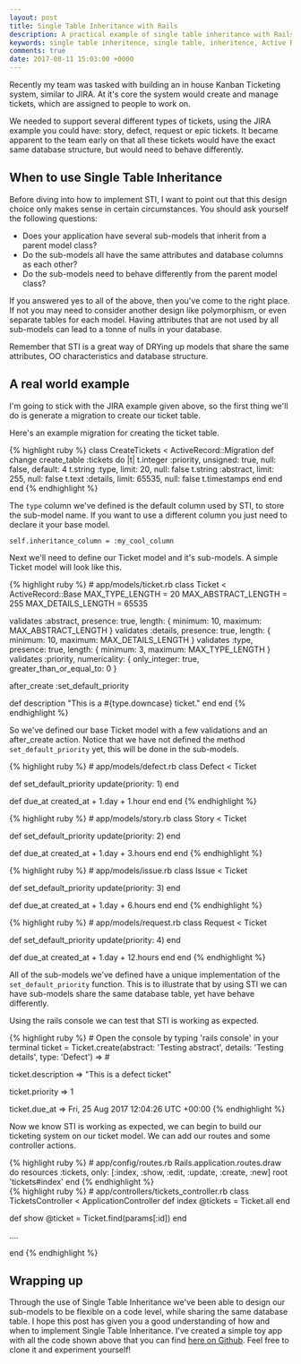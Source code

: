 ```yaml
---
layout: post
title: Single Table Inheritance with Rails
description: A practical example of single table inheritance with Rails.
keywords: single table inheritence, single table, inheritence, Active Record, Rails, rails, ruby, Ruby, MySQL, Database, tickets, JIRA, ticketing system, kanban
comments: true
date: 2017-08-11 15:03:00 +0000
---
```


Recently my team was tasked with building an in house Kanban Ticketing system, similar to JIRA.
At it's core the system would create and manage tickets, which are assigned to people to work on.

We needed to support several different types of tickets, using the JIRA example you could have: story, defect, request or epic tickets.
It became apparent to the team early on that all these tickets would have the exact same database structure, but would need to behave differently.

## When to use Single Table Inheritance
Before diving into how to implement STI, I want to point out that this design choice only makes sense in certain circumstances.
You should ask yourself the following questions: 
* Does your application have several sub-models that inherit from a parent model class?
* Do the sub-models all have the same attributes and database columns as each other?
* Do the sub-models need to behave differently from the parent model class?
 
If you answered yes to all of the above, then you've come to the right place. 
If not you may need to consider another design like polymorphism, or even separate tables for each model.
Having attributes that are not used by all sub-models can lead to a tonne of nulls in your database.
 
Remember that STI is a great way of DRYing up models that share the same attributes, OO characteristics and database structure. 

## A real world example 

I'm going to stick with the JIRA example given above, so the first thing we'll do is generate a migration to create our ticket table. 

Here's an example migration for creating the ticket table.

<div class = "block-code-expanded">
{% highlight ruby %}
class CreateTickets < ActiveRecord::Migration
  def change
    create_table :tickets do |t|
      t.integer :priority, unsigned: true, null: false, default: 4
      t.string :type, limit: 20, null: false
      t.string :abstract, limit: 255, null: false
      t.text :details, limit: 65535, null: false
      t.timestamps
    end
  end
end
{% endhighlight %}
</div>

The `type` column we've defined is the default column used by STI, to store the sub-model name.
If you want to use a different column you just need to declare it your base model. 

`self.inheritance_column = :my_cool_column`

Next we'll need to define our Ticket model and it's sub-models. 
A simple Ticket model will look like this.

<div class = "block-code-expanded">
{% highlight ruby %}
# app/models/ticket.rb
class Ticket < ActiveRecord::Base
  MAX_TYPE_LENGTH = 20
  MAX_ABSTRACT_LENGTH = 255
  MAX_DETAILS_LENGTH = 65535
  
  validates :abstract, presence: true, length: { minimum: 10, maximum: MAX_ABSTRACT_LENGTH }
  validates :details, presence: true, length: { minimum: 10, maximum: MAX_DETAILS_LENGTH }
  validates :type, presence: true, length: { minimum: 3, maximum: MAX_TYPE_LENGTH }
  validates :priority, numericality: { only_integer: true, greater_than_or_equal_to: 0 }
  
  after_create :set_default_priority
  
  def description
    "This is a #{type.downcase} ticket."
  end
end
{% endhighlight %}
</div>

So we've defined our base Ticket model with a few validations and an after_create action.
Notice that we have not defined the method `set_default_priority` yet, this will be done in the sub-models. 

<div class = "block-code-expanded">
{% highlight ruby %}
# app/models/defect.rb
class Defect < Ticket

  def set_default_priority
    update(priority: 1)
  end
  
  def due_at
    created_at + 1.day + 1.hour
  end
end
{% endhighlight %}
</div>

<div class = "block-code-expanded">
{% highlight ruby %}
# app/models/story.rb
class Story < Ticket

  def set_default_priority
    update(priority: 2)
  end
  
  def due_at
    created_at + 1.day + 3.hours
  end
end
{% endhighlight %}
</div>

<div class = "block-code-expanded">
{% highlight ruby %}
# app/models/issue.rb
class Issue < Ticket
  
  def set_default_priority
    update(priority: 3)
  end
  
  def due_at
    created_at + 1.day + 6.hours
  end
end
{% endhighlight %}
</div>

<div class = "block-code-expanded">
{% highlight ruby %}
# app/models/request.rb
class Request < Ticket

  def set_default_priority
    update(priority: 4)
  end
  
  def due_at
    created_at + 1.day + 12.hours
  end
end
{% endhighlight %}
</div>

All of the sub-models we've defined have a unique implementation of the `set_default_priority` function.
This is to illustrate that by using STI we can have sub-models share the same database table, yet have behave differently.

Using the rails console we can test that STI is working as expected.
<div class = "block-code-expanded">
{% highlight ruby %}
# Open the console by typing 'rails console' in your terminal
ticket = Ticket.create(abstract: 'Testing abstract', 
                       details: 'Testing details', 
                       type: 'Defect')    
=> #<Defect id: 1, priority: 1, type: "Defect", abstract: "Testing abstract", details: "Testing details", created_at: "2017-08-24 11:02:12", updated_at: "2017-08-24 11:02:12">
                                         
ticket.description
=> "This is a defect ticket"

ticket.priority
=> 1

ticket.due_at
=> Fri, 25 Aug 2017 12:04:26 UTC +00:00
{% endhighlight %}
</div>

Now we know STI is working as expected, we can begin to build our ticketing system on our ticket model.
We can add our routes and some controller actions. 

<div class="block-code-expanded">
{% highlight ruby %}
# app/config/routes.rb
Rails.application.routes.draw do
  resources :tickets, only: [:index, :show, :edit, :update, :create, :new]
  root 'tickets#index'
end
{% endhighlight %}
</div>

<div class="block-code-expanded">
{% highlight ruby %}
# app/controllers/tickets_controller.rb
class TicketsController < ApplicationController
  def index
    @tickets = Ticket.all
  end
  
  def show
    @ticket = Ticket.find(params[:id])
  end

  .... 

end
{% endhighlight %}
</div>

## Wrapping up 
Through the use of Single Table Inheritance we've been able to design our sub-models to be flexible on a code level, while sharing the same database table.
I hope this post has given you a good understanding of how and when to implement Single Table Inheritance. 
I've created a simple toy app with all the code shown above that you can find [here on Github](https://github.com/WillHennessey/sti_demo).
Feel free to clone it and experiment yourself!